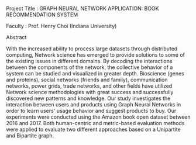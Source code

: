 
Project Title : GRAPH NEURAL NETWORK APPLICATION: BOOK RECOMMENDATION SYSTEM

Faculty : Prof. Henry Choi (Indiana University)

Abstract

With the increased ability to process large datasets through distributed computing, Network science has emerged to provide solutions to some of the existing issues in different domains. By decoding the interactions between the components of the network, the collective behavior of a system can be studied and visualized in greater depth. Bioscience (genes and proteins), social networks (friends and family), communication networks, power grids, trade networks, and other fields have utilized Network science methodologies with great success and successfully discovered new patterns and knowledge. Our study investigates the interaction between users and products using Graph Neural Networks in order to learn users' usage behavior and suggest products to buy. Our experiments were conducted using the Amazon book open dataset between 2016 and 2017. Both human-centric and metric-based evaluation methods were applied to evaluate two different approaches based on a Unipartite and Bipartite graph.
